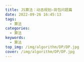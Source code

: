 ```yaml
---
title: JS算法：动态规划—背包问题篇
date: 2022-09-26 16:45:13
tags:
  - 算法
categories:
  - 算法
keywords:
  - 算法
top_img: /img/algorithm/DP/DP.jpg
cover: /img/algorithm/DP/DP.jpg
---
```

